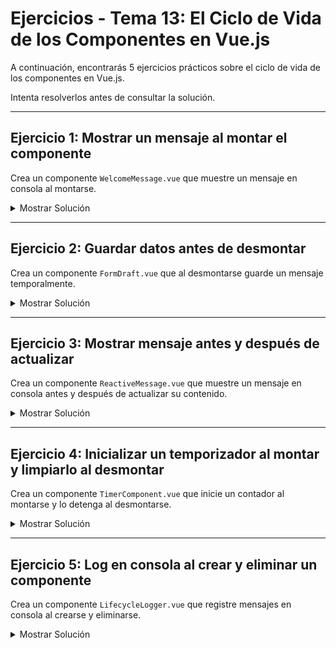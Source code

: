 # **Ejercicios - Tema 13: El Ciclo de Vida de los Componentes en Vue.js**

A continuación, encontrarás 5 ejercicios prácticos sobre el ciclo de vida de los componentes en Vue.js.

Intenta resolverlos antes de consultar la solución.

---

## **Ejercicio 1: Mostrar un mensaje al montar el componente**

Crea un componente `WelcomeMessage.vue` que muestre un mensaje en consola al montarse.

<details><summary>Mostrar Solución</summary>

```vue
<script setup>
import { onMounted } from "vue";

onMounted(() => {
  console.log("¡Bienvenido! El componente ya está en el DOM.");
});
</script>

<template>
  <p>Bienvenido al sistema.</p>
</template>

<style scoped>
p {
  font-size: 18px;
}
</style>
```

</details>

---

## **Ejercicio 2: Guardar datos antes de desmontar**

Crea un componente `FormDraft.vue` que al desmontarse guarde un mensaje temporalmente.

<details><summary>Mostrar Solución</summary>

```vue
<script setup>
import { ref, onUnmounted } from "vue";

const draftMessage = ref("");

onUnmounted(() => {
  localStorage.setItem("draft", draftMessage.value);
  console.log("Borrador guardado en localStorage");
});
</script>

<template>
  <textarea v-model="draftMessage" placeholder="Escribe algo..."></textarea>
</template>

<style scoped>
textarea {
  width: 100%;
  height: 100px;
}
</style>
```

</details>

---

## **Ejercicio 3: Mostrar mensaje antes y después de actualizar**

Crea un componente `ReactiveMessage.vue` que muestre un mensaje en consola antes y después de actualizar su contenido.

<details><summary>Mostrar Solución</summary>

```vue
<script setup>
import { ref, onBeforeUpdate, onUpdated } from "vue";

const message = ref("Hola Vue");

onBeforeUpdate(() => {
  console.log("El mensaje está a punto de actualizarse:", message.value);
});

onUpdated(() => {
  console.log("Mensaje actualizado:", message.value);
});
</script>

<template>
  <div>
    <input v-model="message" />
    <p>{{ message }}</p>
  </div>
</template>

<style scoped>
input {
  margin-bottom: 8px;
}
</style>
```

</details>

---

## **Ejercicio 4: Inicializar un temporizador al montar y limpiarlo al desmontar**

Crea un componente `TimerComponent.vue` que inicie un contador al montarse y lo detenga al desmontarse.

<details><summary>Mostrar Solución</summary>

```vue
<script setup>
import { ref, onMounted, onUnmounted } from "vue";

const counter = ref(0);
let interval = null;

onMounted(() => {
  interval = setInterval(() => {
    counter.value++;
  }, 1000);
});

onUnmounted(() => {
  clearInterval(interval);
  console.log("Temporizador detenido");
});
</script>

<template>
  <p>Contador: {{ counter }}</p>
</template>

<style scoped>
p {
  font-size: 24px;
}
</style>
```

</details>

---

## **Ejercicio 5: Log en consola al crear y eliminar un componente**

Crea un componente `LifecycleLogger.vue` que registre mensajes en consola al crearse y eliminarse.

<details><summary>Mostrar Solución</summary>

```vue
<script setup>
import { onBeforeMount, onMounted, onBeforeUnmount, onUnmounted } from "vue";

onBeforeMount(() => {
  console.log("Componente está a punto de montarse");
});

onMounted(() => {
  console.log("Componente montado");
});

onBeforeUnmount(() => {
  console.log("Componente a punto de desmontarse");
});

onUnmounted(() => {
  console.log("Componente desmontado");
});
</script>

<template>
  <p>Este componente registra su ciclo de vida.</p>
</template>

<style scoped>
p {
  font-weight: bold;
}
</style>
```

</details>
